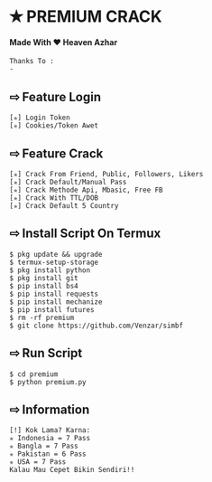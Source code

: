 # ✭ PREMIUM CRACK
#### Made With ❤️ Heaven Azhar
```
Thanks To :
- 
```
## ⇨  Feature Login
```
[✯] Login Token  
[✯] Cookies/Token Awet  
```
## ⇨  Feature Crack
```
[✯] Crack From Friend, Public, Followers, Likers    
[✯] Crack Default/Manual Pass  
[✯] Crack Methode Api, Mbasic, Free FB  
[✯] Crack With TTL/DOB  
[✯] Crack Default 5 Country
```
## ⇨  Install Script On Termux
```
$ pkg update && upgrade  
$ termux-setup-storage  
$ pkg install python  
$ pkg install git  
$ pip install bs4  
$ pip install requests  
$ pip install mechanize  
$ pip install futures  
$ rm -rf premium  
$ git clone https://github.com/Venzar/simbf  
```
## ⇨  Run Script
```
$ cd premium  
$ python premium.py  
```
## ⇨  Information
```
[!] Kok Lama? Karna:
✯ Indonesia = 7 Pass
✯ Bangla = 7 Pass
✯ Pakistan = 6 Pass
✯ USA = 7 Pass
Kalau Mau Cepet Bikin Sendiri!!
